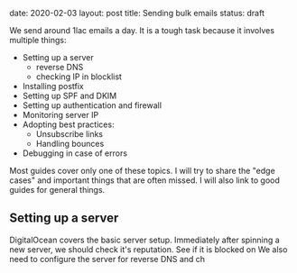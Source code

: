 date: 2020-02-03
layout: post
title: Sending bulk emails
status: draft

We send around 1lac emails a day. It is a tough task because it involves multiple things:

- Setting up a server
	- reverse DNS
	- checking IP in blocklist
- Installing postfix
- Setting up SPF and DKIM
- Setting up authentication and firewall
- Monitoring server IP
- Adopting best practices:
	- Unsubscribe links
	- Handling bounces
- Debugging in case of errors

Most guides cover only one of these topics. I will try to share the "edge cases" and important things that are often missed. I will also link to good guides for general things.

## Setting up a server

DigitalOcean covers the basic server setup. Immediately after spinning a new server, we should check it's reputation. See if it is blocked on  We also need to configure the server for reverse DNS and ch